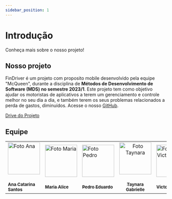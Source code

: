 ```yaml
---
sidebar_position: 1
---
```


# Introdução

Conheça mais sobre o nosso projeto!

## Nosso projeto

FinDriver é um projeto com proposito mobile desenvolvido pela equipe "McQueen", durante a disciplina de **Métodos de Desenvolvimento de Software (MDS) no semestre 2023/1**. Este projeto tem como objetivo ajudar os motoristas de aplicativos a terem um gerenciamento e controle melhor no seu dia a dia, e também terem os seus problemas relacionados a perda de gastos, diminuídos. Acesse o nosso [GitHub](https://github.com/mdsreq-fga-unb/2023.1-finDriver).

[Drive do Projeto](https://drive.google.com/drive/folders/10ggv2ASeDNmTfMc7qW1CPX1suKvSQ1NJ)


## Equipe

<p align="center">
</p>

<table>
  <tr>
    <td>
      <a href="#">
        <img src="https://avatars.githubusercontent.com/u/89619442?v=4" width="100px;" alt="Foto Ana"/>
        <sub><br></br>
          <b>Ana Catarina Santos</b>
        </sub>
      </a>
    </td>
    <td>
      <a href="#">
        <img src="https://avatars.githubusercontent.com/u/105389239?v=4" width="100px;" alt="Foto Maria"/>
        <sub><br></br>
          <b>Maria Alice</b>
        </sub>
      </a>
    </td>
    <td>
      <a href="#">
        <img src="https://avatars.githubusercontent.com/u/64859196?v=4" width="100px;" alt="Foto Pedro"/>
        <sub><br></br>
          <b>Pedro Eduardo</b>
        </sub>
      </a>
    </td>
    <td align="center">
      <a href="#">
        <img src="https://avatars.githubusercontent.com/u/80136352?v=4" width="100px;" alt="Foto Taynara"/>
        <sub><br></br>
          <b>Taynara Gabrielle</b>
        </sub>
      </a>
    </td>
    <td>
      <a href="#">
        <img src="https://avatars.githubusercontent.com/u/99771740?v=4" width="100px;" alt="Foto Victor"/>
        <sub><br></br>
          <b>Victor Hugo</b>
        </sub>
      </a>
    </td>
    <td>
      <a href="#">
        <img src="https://avatars.githubusercontent.com/u/96599913?v=4" width="100px;" alt="Foto Vinícius"/>
        <sub><br></br>
          <b>Vinícius Mendes</b>
        </sub>
      </a>
    </td>
   </tr>
    
</table>

<br/> 
